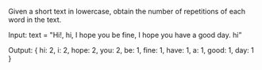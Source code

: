 Given a short text in lowercase, obtain the number of repetitions of each word in the text. 

Input: 
text = "Hi!, hi, I hope you be fine, I hope you have a good day. hi”

Output: 
{ hi: 2, i: 2, hope: 2, you: 2, be: 1, fine: 1, have: 1, a: 1, good: 1, day: 1 }